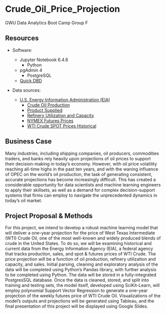 # Crude_Oil_Price_Projection

GWU Data Analytics Boot Camp
Group F

## Resources
- Software:
   - Jupyter Notebook 6.4.6
      - Python
   - pgAdmin 4
      - PostgreSQL
   - [Quick DBD](https://www.quickdatabasediagrams.com/) 
   
- Data sources:
   - [U.S. Energy Information Administration (EIA)](https://www.eia.gov/)
      - [Crude Oil Production](https://www.eia.gov/dnav/pet/pet_crd_crpdn_adc_mbbl_m.htm)
      - [Product Supplied](https://www.eia.gov/dnav/pet/pet_cons_psup_dc_nus_mbbl_m.htm)
      - [Refinery Utilization and Capacity](https://www.eia.gov/dnav/pet/pet_pnp_unc_dcu_nus_m.htm)
      - [NYMEX Futures Prices](https://www.eia.gov/dnav/pet/pet_pri_fut_s1_m.htm)
      - [WTI Crude SPOT Prices Historical](https://www.eia.gov/dnav/pet/pet_pri_spt_s1_m.htm)

## Business Case

Many industries, including shipping companies, oil producers, commodities traders, and banks rely heavily upon projections of oil prices to support their decision-making in today’s economy. However, with oil price volatility reaching all-time highs in the past ten years, and with the waning influence of OPEC on the world’s oil production, the task of generating consistent, accurate projections has become increasingly difficult. This has created a considerable opportunity for data scientists and machine learning engineers to apply their skillsets, as well as a demand for complex decision-support systems that firms can employ to navigate the unprecedented dynamics in today’s oil market.

## Project Proposal & Methods

For this project, we intend to develop a robust machine learning model that will deliver a one-year projection for the price of West Texas Intermediate (WTI) Crude Oil, one of the most well-known and widely produced blends of crude in the United States. To do so, we will be examining historical and current data from the Energy Information Agency (EIA), a federal agency that tracks production, sales, and spot & futures prices of WTI Crude. The price projection will be a function of oil production, refinery utilization and capacity, and sales. 
Initial parsing, cleaning and exploratory analysis of the data will be completed using Python’s Pandas library, with further analysis to be completed using Python. The data will be stored in a fully-integrated PostgresSQL database. Once the data is cleaned, stored, and split into training and testing sets, the model itself, developed using SciKit-Learn, will employ polynomial Support Vector Regression to generate a one-year projection of the weekly futures price of WTI Crude Oil. Visualizations of the model’s outputs and projections will be generated using Tableau, and the final presentation of this project will be displayed using Google Slides. 

